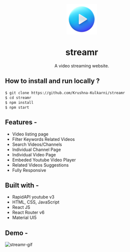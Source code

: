 <div align="center">
  <img src="public/favicon.ico" height="100" width="100" alt="logo"/>
  
# streamr
  A video streaming website.
</div>

## **How to install and run locally ?**

```
$ git clone https://github.com/Krushna-Kulkarni/streamr
$ cd streamr
$ npm install
$ npm start
```

## **Features -**

- Video listing page
- Filter Keywords Related Videos
- Search Videos/Channels
- Individual Channel Page
- Individual Video Page
- Embeded Youtube Video Player
- Related Videos Suggestions
- Fully Responsive

## **Built with -**

- RapidAPI youtube v3
- HTML, CSS, JavaScript
- React JS
- React Router v6
- Material UI5

## **Demo -**

![streamr-gif](https://github.com/Krushna-Kulkarni/streamr/assets/62604823/23a31c8b-3afe-4b2e-8ff4-c82222f21458)


